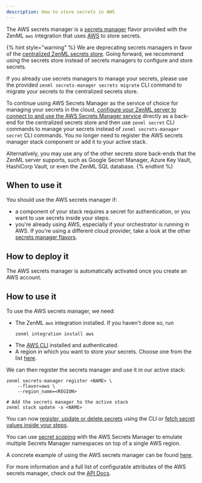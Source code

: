 ```yaml
---
description: How to store secrets in AWS
---
```


The AWS secrets manager is a [secrets manager](secrets-managers.md) flavor 
provided with the ZenML `aws` integration that uses [AWS](https://aws.amazon.com/secrets-manager/)
to store secrets.

{% hint style="warning" %}
We are deprecating secrets managers in favor of the
[centralized ZenML secrets store](../../../../old_book/starter-guide/production-fundamentals/secrets-management.md#centralized-secrets-store).
Going forward, we recommend using the secrets store instead of secrets managers
to configure and store secrets.

If you already use secrets managers to manage your secrets, please use the
provided `zenml secrets-manager secrets migrate` CLI command to migrate your
secrets to the centralized secrets store.

To continue using AWS Secrets Manager as the service of choice for managing your
secrets in the cloud,
[configure your ZenML server to connect to and use the AWS Secrets Manager service](../../getting-started/deploying-zenml/deploying-zenml.md)
directly as a back-end for the centralized secrets store and
then use `zenml secret` CLI commands to manage your secrets instead of
`zenml secrets-manager secret` CLI commands. You no longer need to register
the AWS secrets manager stack component or add it to your active stack.

Alternatively, you may use any of the other secrets store back-ends that the
ZenML server supports, such as Google Secret Manager, Azure Key Vault, HashiCorp
Vault, or even the ZenML SQL database.
{% endhint %}

## When to use it

You should use the AWS secrets manager if:
* a component of your stack requires a secret for authentication, or you want 
to use secrets inside your steps.
* you're already using AWS, especially if your orchestrator is running in AWS.
If you're using a different cloud provider, take a look at the other 
[secrets manager flavors](secrets-managers.md#secrets-manager-flavors).

## How to deploy it

The AWS secrets manager is automatically activated once you create an AWS 
account.

## How to use it

To use the AWS secrets manager, we need:
* The ZenML `aws` integration installed. If you haven't done so, run 
    ```shell
    zenml integration install aws
    ```
* The [AWS CLI](https://docs.aws.amazon.com/cli/latest/userguide/getting-started-install.html) 
installed and authenticated.
* A region in which you want to store your secrets. Choose one from the 
list [here](https://docs.aws.amazon.com/general/latest/gr/rande.html#regional-endpoints).

We can then register the secrets manager and use it in our active stack:
```shell
zenml secrets-manager register <NAME> \
    --flavor=aws \
    --region_name=<REGION>

# Add the secrets manager to the active stack
zenml stack update -x <NAME>
```

You can now [register, update or delete secrets](secrets-managers.md#in-the-cli)
using the CLI or [fetch secret values inside your steps](secrets-managers.md#in-a-zenml-step).

You can use [secret scoping](secrets-managers.md#secret-scopes) with the AWS
Secrets Manager to emulate multiple Secrets Manager namespaces on top of a
single AWS region. 

A concrete example of using the AWS secrets manager can be found 
[here](https://github.com/zenml-io/zenml/tree/main/examples/cloud_secrets_manager).

For more information and a full list of configurable attributes of the AWS 
secrets manager, check out the [API Docs](https://apidocs.zenml.io/latest/integration_code_docs/integrations-aws/#zenml.integrations.aws.secrets_managers.aws_secrets_manager.AWSSecretsManager).
